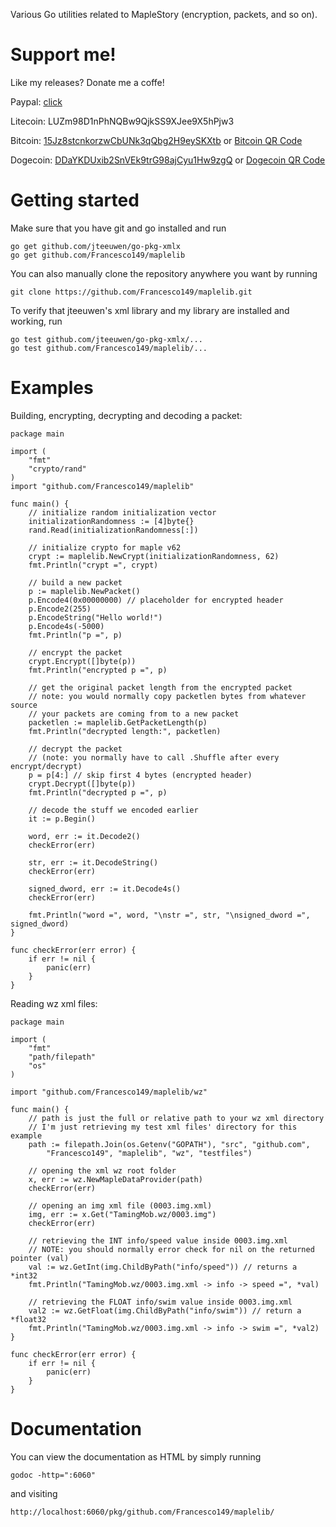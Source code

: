 Various Go utilities related to MapleStory (encryption, packets, and so on).

Support me!
============
Like my releases? Donate me a coffe!

Paypal: [click](http://hnng.moe/6M)

Litecoin: LUZm98D1nPhNQBw9QjkSS9XJee9X5hPjw3

Bitcoin: [15Jz8stcnkorzwCbUNk3qQbg2H9eySKXtb](bitcoin:15Jz8stcnkorzwCbUNk3qQbg2H9eySKXtb?label=donations) or [Bitcoin QR Code](http://hnng.moe/f/CM)

Dogecoin: [DDaYKDUxib2SnVEk9trG98ajCyu1Hw9zgQ](dogecoin:DDaYKDUxib2SnVEk9trG98ajCyu1Hw9zgQ?label=donations&message=wow%20much%20donate%20very%20thanks) or [Dogecoin QR Code](http://hnng.moe/f/CL)

Getting started
============
Make sure that you have git and go installed and run

	go get github.com/jteeuwen/go-pkg-xmlx
	go get github.com/Francesco149/maplelib

You can also manually clone the repository anywhere you want by running

	git clone https://github.com/Francesco149/maplelib.git
    
To verify that jteeuwen's xml library and my library are installed and working, run

	go test github.com/jteeuwen/go-pkg-xmlx/...
	go test github.com/Francesco149/maplelib/...
    
Examples
============

Building, encrypting, decrypting and decoding a packet:

	package main

	import (
		"fmt"
		"crypto/rand"
	)
	import "github.com/Francesco149/maplelib"

	func main() {
		// initialize random initialization vector
		initializationRandomness := [4]byte{}
		rand.Read(initializationRandomness[:])
	
		// initialize crypto for maple v62
		crypt := maplelib.NewCrypt(initializationRandomness, 62)
		fmt.Println("crypt =", crypt)

		// build a new packet
		p := maplelib.NewPacket()
		p.Encode4(0x00000000) // placeholder for encrypted header
		p.Encode2(255)
		p.EncodeString("Hello world!")
		p.Encode4s(-5000)
		fmt.Println("p =", p)
	
		// encrypt the packet
		crypt.Encrypt([]byte(p))
		fmt.Println("encrypted p =", p)
	
		// get the original packet length from the encrypted packet
		// note: you would normally copy packetlen bytes from whatever source 
		// your packets are coming from to a new packet
		packetlen := maplelib.GetPacketLength(p)
		fmt.Println("decrypted length:", packetlen)
	
		// decrypt the packet
		// (note: you normally have to call .Shuffle after every encrypt/decrypt)
		p = p[4:] // skip first 4 bytes (encrypted header)
		crypt.Decrypt([]byte(p))
		fmt.Println("decrypted p =", p)
	
		// decode the stuff we encoded earlier
		it := p.Begin()
	
		word, err := it.Decode2()
		checkError(err)
	
		str, err := it.DecodeString()
		checkError(err)
	
		signed_dword, err := it.Decode4s()
		checkError(err)
	
		fmt.Println("word =", word, "\nstr =", str, "\nsigned_dword =", signed_dword)
	}

	func checkError(err error) {
		if err != nil {
			panic(err)
		}
	}
	

Reading wz xml files:

	package main

	import (
		"fmt"
		"path/filepath"
		"os"
	)

	import "github.com/Francesco149/maplelib/wz"

	func main() {
		// path is just the full or relative path to your wz xml directory
		// I'm just retrieving my test xml files' directory for this example
		path := filepath.Join(os.Getenv("GOPATH"), "src", "github.com",
			"Francesco149", "maplelib", "wz", "testfiles")

		// opening the xml wz root folder
		x, err := wz.NewMapleDataProvider(path)
		checkError(err)

		// opening an img xml file (0003.img.xml)
		img, err := x.Get("TamingMob.wz/0003.img")
		checkError(err)

		// retrieving the INT info/speed value inside 0003.img.xml
		// NOTE: you should normally error check for nil on the returned pointer (val)
		val := wz.GetInt(img.ChildByPath("info/speed")) // returns a *int32
		fmt.Println("TamingMob.wz/0003.img.xml -> info -> speed =", *val)

		// retrieving the FLOAT info/swim value inside 0003.img.xml
		val2 := wz.GetFloat(img.ChildByPath("info/swim")) // return a *float32
		fmt.Println("TamingMob.wz/0003.img.xml -> info -> swim =", *val2)
	}

	func checkError(err error) {
		if err != nil {
			panic(err)
		}
	}
	
Documentation
============
You can view the documentation as HTML by simply running

	godoc -http=":6060"

and visiting

	http://localhost:6060/pkg/github.com/Francesco149/maplelib/
